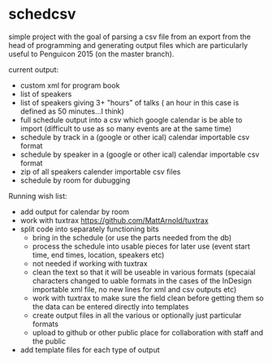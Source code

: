 schedcsv
========

simple project with the goal of parsing a csv file from an export
from the head of programming and generating output files which are particularly useful to Penguicon 2015 (on the master branch).


current output:
   * custom xml for program book
   * list of speakers
   * list of speakers giving 3+ "hours" of talks ( an hour in this case is defined as 50 minutes...I think)
   * full schedule output into a csv which google calendar is be able to import (difficult to use as so many events are at the same time)
   * schedule by track  in a (google or other ical) calendar importable csv format
   * schedule by speaker in a (google or other ical) calendar importable csv format
   * zip of all speakers calender importable csv files
   * schedule by room for dubugging 



   
Running wish list:
   * add output for calendar by room
   * work with tuxtrax https://github.com/MattArnold/tuxtrax 
   * split code into separately functioning bits
     *  bring in the schedule (or use the parts needed from the db)
     *  process the schedule into usable pieces for later use (event start time, end times, location, speakers etc)
       *  not needed if working with tuxtrax
     *  clean the text so that it will be useable in various formats (specaial characters changed to uable formats in the cases of the InDesign importable xml file, no new lines for xml and csv outputs etc)
       *  work with tuxtrax to make sure the field clean before getting them so the data can be entered directly into templates
     *  create output files in all the various or optionally just particular formats
     *  upload to github or other public place for collaboration with staff and the public
   * add template files for each type of output

